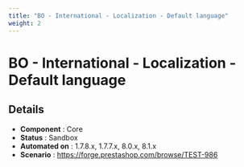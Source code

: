 ```yaml
---
title: "BO - International - Localization - Default language"
weight: 2
---
```


# BO - International - Localization - Default language
## Details
* **Component** : Core
* **Status** : Sandbox
* **Automated on** : 1.7.8.x, 1.7.7.x, 8.0.x, 8.1.x
* **Scenario** : https://forge.prestashop.com/browse/TEST-986

